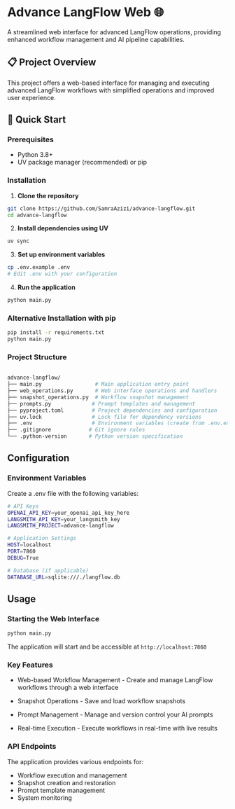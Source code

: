 # Advance LangFlow Web 🌐

A streamlined web interface for advanced LangFlow operations, providing enhanced workflow management and AI pipeline capabilities.

## 📋 Project Overview

This project offers a web-based interface for managing and executing advanced LangFlow workflows with simplified operations and improved user experience.

## 🚀 Quick Start

### Prerequisites
- Python 3.8+
- UV package manager (recommended) or pip

### Installation

1. **Clone the repository**
```bash
git clone https://github.com/SamraAzizi/advance-langflow.git
cd advance-langflow
```

2. **Install dependencies using UV**

```bash
uv sync
```

3. **Set up environment variables**
```bash
cp .env.example .env
# Edit .env with your configuration
```

4. **Run the application**

```bash
python main.py
```

### Alternative Installation with pip

```bash
pip install -r requirements.txt
python main.py
```

### Project Structure

```bash

advance-langflow/
├── main.py                 # Main application entry point
├── web_operations.py       # Web interface operations and handlers
├── snapshot_operations.py  # Workflow snapshot management
├── prompts.py             # Prompt templates and management
├── pyproject.toml         # Project dependencies and configuration
├── uv.lock                # Lock file for dependency versions
├── .env                   # Environment variables (create from .env.example)
├── .gitignore            # Git ignore rules
└── .python-version       # Python version specification
```

## Configuration
### Environment Variables

Create a .env file with the following variables:

```bash
# API Keys
OPENAI_API_KEY=your_openai_api_key_here
LANGSMITH_API_KEY=your_langsmith_key
LANGSMITH_PROJECT=advance-langflow

# Application Settings
HOST=localhost
PORT=7860
DEBUG=True

# Database (if applicable)
DATABASE_URL=sqlite:///./langflow.db
```

## Usage

### Starting the Web Interface
```bash
python main.py
```

The application will start and be accessible at `http://localhost:7860`

### Key Features

- Web-based Workflow Management - Create and manage LangFlow workflows through a web interface

- Snapshot Operations - Save and load workflow snapshots

- Prompt Management - Manage and version control your AI prompts

- Real-time Execution - Execute workflows in real-time with live results

### API Endpoints

The application provides various endpoints for:

- Workflow execution and management
- Snapshot creation and restoration
- Prompt template management
- System monitoring
